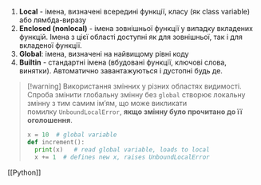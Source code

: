 

1. **Local** - імена, визначені всередині функції, класу (як class variable) або лямбда-виразу
2. **Enclosed (nonlocal)** - імена зовнішньої функції у випадку вкладених функцій. Імена з цієї області доступні як для зовнішньої, так і для вкладеної функції.
3. **Global**: імена, визначені на найвищому рівні коду
4. **Builtin** - стандартні імена (вбудовані функції, ключові слова, винятки). Автоматично завантажуються і дустопні будь де.

> [!warning] Використання змінних у різних областях видимості.
> Спроба змінити глобальну змінну без `global` створює локальну змінну з тим самим ім’ям, що може викликати помилку `UnboundLocalError`, **якщо змінну було прочитано до її оголошення**.
> ```python
> x = 10  # global variable
> def increment():
> 	print(x)   # read global variable, loads to local 
> 	x += 1  # defines new x, raises UnboundLocalError
> ```

[[Python]]